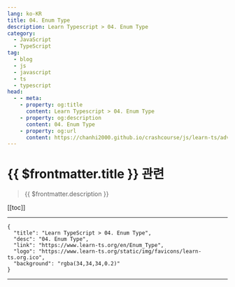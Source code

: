 ```yaml
---
lang: ko-KR
title: 04. Enum Type
description: Learn Typescript > 04. Enum Type
category: 
  - JavaScript
  - TypeScript
tag: 
  - blog
  - js
  - javascript
  - ts
  - typescript
head:
  - - meta:
    - property: og:title
      content: Learn Typescript > 04. Enum Type
    - property: og:description
      content: 04. Enum Type
    - property: og:url
      content: https://chanhi2000.github.io/crashcourse/js/learn-ts/advanced/04.html
---
```


# {{ $frontmatter.title }} 관련

> {{ $frontmatter.description }}

[[toc]]

---

```component VPCard
{
  "title": "Learn TypeScript > 04. Enum Type",
  "desc": "04. Enum Type",
  "link": "https://www.learn-ts.org/en/Enum_Type",
  "logo": "https://www.learn-ts.org/static/img/favicons/learn-ts.org.ico",
  "background": "rgba(34,34,34,0.2)"
}
```

---

<TagLinks />